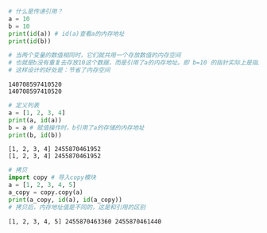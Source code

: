 ```python
# 什么是传递引用？
a = 10
b = 10
print(id(a)) # id(a)查看a的内存地址
print(id(b))

# 当两个变量的数值相同时，它们就共用一个存放数值的内存空间
# 也就是b没有重复去存放10这个数据，而是引用了a的内存地址。即 b=10 的指针实际上是指向了a的内存地址。
# 这样设计的好处是：节省了内存空间
```

    140708597410520
    140708597410520
    


```python
# 定义列表
a = [1, 2, 3, 4]
print(a, id(a))
b = a # 赋值操作时，b引用了a的存储的内存地址
print(b, id(b))
```

    [1, 2, 3, 4] 2455870461952
    [1, 2, 3, 4] 2455870461952
    


```python
# 拷贝
import copy # 导入copy模块
a = [1, 2, 3, 4, 5]
a_copy = copy.copy(a)
print(a_copy, id(a), id(a_copy))
# 拷贝后，内存地址值是不同的，这是和引用的区别
```

    [1, 2, 3, 4, 5] 2455870463360 2455870461440
    
